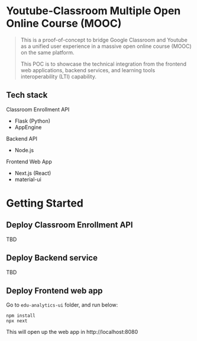 # Youtube-Classroom Multiple Open Online Course (MOOC)

> This is a proof-of-concept to bridge Google Classroom and Youtube as a unified user experience in a massive open online course (MOOC) on the same platform.
>
> This POC is to showcase the technical integration from the frontend web applications, backend services, and learning tools interoperability (LTI) capability.

## Tech stack

Classroom Enrollment API
- Flask (Python)
- AppEngine

Backend API
- Node.js

Frontend Web App
- Next.js (React)
- material-ui

# Getting Started

## Deploy Classroom Enrollment API

TBD

## Deploy Backend service

TBD

## Deploy Frontend web app

Go to `edu-analytics-ui` folder, and run below:

```
npm install
npx next
```

This will open up the web app in http://localhost:8080
